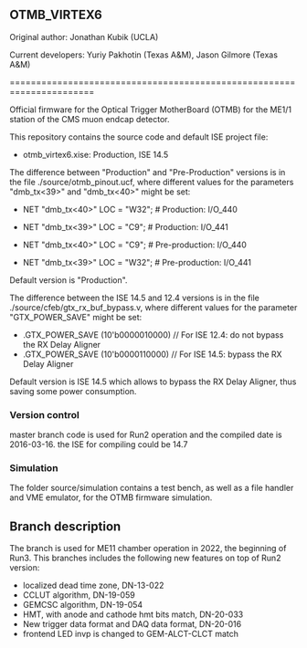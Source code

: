 ## OTMB_VIRTEX6
 
 Original author: Jonathan Kubik (UCLA)
 
 Current developers: Yuriy Pakhotin (Texas A&M), Jason Gilmore (Texas A&M)
 
======================================================================

Official firmware for the Optical Trigger MotherBoard (OTMB) for
the ME1/1 station of the CMS muon endcap detector.

This repository contains the source code and default ISE project file:

- otmb_virtex6.xise: Production, ISE 14.5

The difference between "Production" and "Pre-Production" versions is
in the file ./source/otmb_pinout.ucf, where different values for the
parameters "dmb_tx<39>" and "dmb_tx<40>" might be set:

- NET "dmb_tx<40>"	LOC = "W32"; # Production:     I/O_440
- NET "dmb_tx<39>"	LOC = "C9";  # Production:     I/O_441

- NET "dmb_tx<40>"	LOC = "C9";  # Pre-production: I/O_440
- NET "dmb_tx<39>"	LOC = "W32"; # Pre-production: I/O_441

Default version is "Production".

The difference between the ISE 14.5 and 12.4 versions is in the file
./source/cfeb/gtx_rx_buf_bypass.v, where different values for the
parameter "GTX_POWER_SAVE" might be set:

- .GTX_POWER_SAVE (10'b0000010000)  // For ISE 12.4: do not bypass the RX Delay Aligner
- .GTX_POWER_SAVE (10'b0000110000)  // For ISE 14.5: bypass the RX Delay Aligner
 
Default version is ISE 14.5 which allows to bypass the RX Delay Aligner,
thus saving some power consumption.


### Version control
master branch code is used for Run2 operation and the compiled date is 2016-03-16. the ISE for compiling could be 14.7


### Simulation
The folder source/simulation contains a test bench, as well as a
file handler and VME emulator, for the OTMB firmware simulation.


## Branch description
The branch is used for ME11 chamber operation in 2022, the beginning of Run3.  This branches includes the following new features on top of Run2 version:
   - localized dead time zone, DN-13-022
   - CCLUT algorithm, DN-19-059
   - GEMCSC algorithm, DN-19-054
   - HMT, with anode and cathode hmt bits match, DN-20-033
   - New trigger data format and DAQ data format, DN-20-016
   - frontend LED invp is changed to GEM-ALCT-CLCT match

